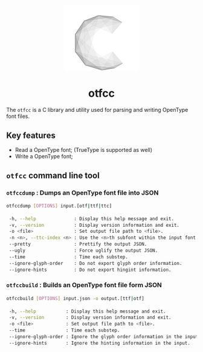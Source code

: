 <p align="center"><img src="https://raw.githubusercontent.com/caryll/design/master/caryll-logo-libs-githubreadme.png" width=200></p><h1 align="center">otfcc</h1>

The `otfcc` is a C library and utility used for parsing and writing OpenType font files.

## Key features

* Read a OpenType font; (TrueType is supported as well)
* Write a OpenType font;

## `otfcc` command line tool

### `otfccdump` : Dumps an OpenType font file into JSON
``` bash
otfccdump [OPTIONS] input.[otf|ttf|ttc]

 -h, --help              : Display this help message and exit.
 -v, --version           : Display version information and exit.
 -o <file>               : Set output file path to <file>.
 -n <n>, --ttc-index <n> : Use the <n>th subfont within the input font file.
 --pretty                : Prettify the output JSON.
 --ugly                  : Force uglify the output JSON.
 --time                  : Time each substep.
 --ignore-glyph-order    : Do not export glyph order information.
 --ignore-hints          : Do not export hingint information.
```

### `otfccbuild` : Builds an OpenType font file form JSON
```bash
otfccbuild [OPTIONS] input.json -o output.[ttf|otf]

 -h, --help           : Display this help message and exit.
 -v, --version        : Display version information and exit.
 -o <file>            : Set output file path to <file>.
 --time               : Time each substep.
 --ignore-glyph-order : Ignore the glyph order information in the input, except for gid0.
 --ignore-hints       : Ignore the hinting information in the input.
```

